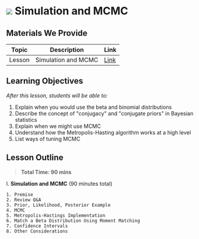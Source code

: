 # ![](https://ga-dash.s3.amazonaws.com/production/assets/logo-9f88ae6c9c3871690e33280fcf557f33.png) Simulation and MCMC

## Materials We Provide

| Topic | Description | Link |
| --- | --- | --- |
| Lesson | Simulation and MCMC | [Link](./starter-code.ipynb)|

## Learning Objectives

*After this lesson, students will be able to:*

1. Explain when you would use the beta and binomial distributions
2. Describe the concept of "conjugacy" and "conjugate priors" in Bayesian statistics
3. Explain when we might use MCMC
4. Understand how the Metropolis-Hasting algorithm works at a high level
5. List ways of tuning MCMC


## Lesson Outline

> **Total Time: 90 mins**

I. **Simulation and MCMC** (90 minutes total)

    1. Premise
    2. Review Q&A
    3. Prior, Likelihood, Posterior Example
    4. MCMC
    5. Metropolis-Hastings Implementation
    6. Match a Beta Distribution Using Moment Matching
    7. Confidence Intervals
    8. Other Considerations

